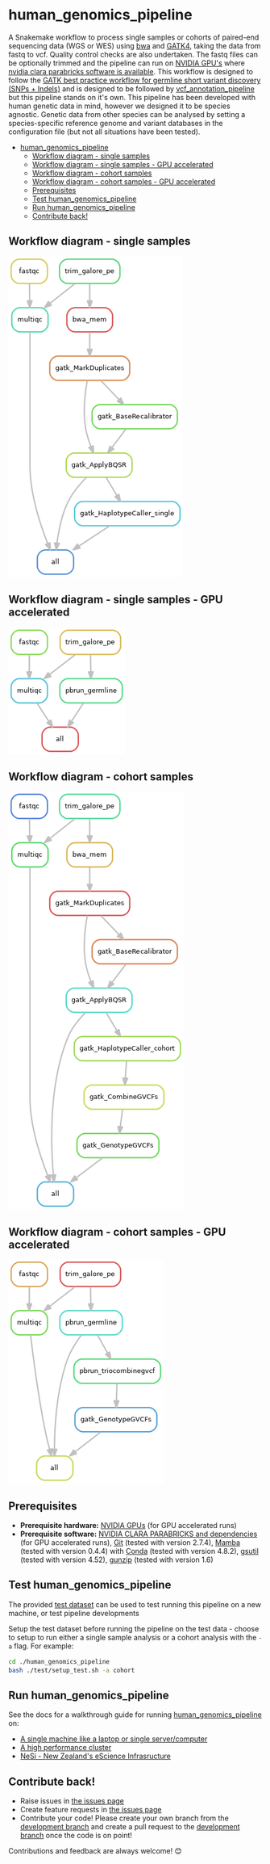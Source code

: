 # human_genomics_pipeline

A Snakemake workflow to process single samples or cohorts of paired-end sequencing data (WGS or WES) using [bwa](http://bio-bwa.sourceforge.net/) and [GATK4](https://gatk.broadinstitute.org/hc/en-us), taking the data from fastq to vcf. Quality control checks are also undertaken. The fastq files can be optionally trimmed and the pipeline can run on [NVIDIA GPU's](https://www.nvidia.com/en-gb/graphics-cards/) where [nvidia clara parabricks software is available](https://www.nvidia.com/en-us/docs/parabricks/quickstart-guide/software-overview/). This workflow is designed to follow the [GATK best practice workflow for germline short variant discovery (SNPs + Indels)](https://gatk.broadinstitute.org/hc/en-us/articles/360035535932-Germline-short-variant-discovery-SNPs-Indels-) and is designed to be followed by [vcf_annotation_pipeline](https://github.com/ESR-NZ/vcf_annotation_pipeline) but this pipeline stands on it's own. This pipeline has been developed with human genetic data in mind, however we designed it to be species agnostic. Genetic data from other species can be analysed by setting a species-specific reference genome and variant databases in the configuration file (but not all situations have been tested).

- [human_genomics_pipeline](#human_genomics_pipeline)
  - [Workflow diagram - single samples](#workflow-diagram---single-samples)
  - [Workflow diagram - single samples - GPU accelerated](#workflow-diagram---single-samples---gpu-accelerated)
  - [Workflow diagram - cohort samples](#workflow-diagram---cohort-samples)
  - [Workflow diagram - cohort samples - GPU accelerated](#workflow-diagram---cohort-samples---gpu-accelerated)
  - [Prerequisites](#prerequisites)
  - [Test human_genomics_pipeline](#test-human_genomics_pipeline)
  - [Run human_genomics_pipeline](#run-human_genomics_pipeline)
  - [Contribute back!](#contribute-back)

## Workflow diagram - single samples

<img src="./images/rulegraph_single.png" class="center">

## Workflow diagram - single samples - GPU accelerated

<img src="./images/rulegraph_single_gpu.png" class="center">

## Workflow diagram - cohort samples

<img src="./images/rulegraph_cohort.png" class="center">

## Workflow diagram - cohort samples - GPU accelerated

<img src="./images/rulegraph_cohort_gpu.png" class="center">

## Prerequisites

- **Prerequisite hardware:** [NVIDIA GPUs](https://www.nvidia.com/en-gb/graphics-cards/) (for GPU accelerated runs)
- **Prerequisite software:** [NVIDIA CLARA PARABRICKS and dependencies](https://www.nvidia.com/en-us/docs/parabricks/local-installation/) (for GPU accelerated runs), [Git](https://git-scm.com/) (tested with version 2.7.4), [Mamba](https://github.com/TheSnakePit/mamba) (tested with version 0.4.4) with [Conda](https://docs.conda.io/projects/conda/en/latest/index.html) (tested with version 4.8.2), [gsutil](https://pypi.org/project/gsutil/) (tested with version 4.52), [gunzip](https://linux.die.net/man/1/gunzip) (tested with version 1.6)

## Test human_genomics_pipeline

The provided [test dataset](./test) can be used to test running this pipeline on a new machine, or test pipeline developments

Setup the test dataset before running the pipeline on the test data - choose to setup to run either a single sample analysis or a cohort analysis with the `-a` flag. For example:

```bash
cd ./human_genomics_pipeline
bash ./test/setup_test.sh -a cohort
```

## Run human_genomics_pipeline

See the docs for a walkthrough guide for running [human_genomics_pipeline](https://github.com/ESR-NZ/human_genomics_pipeline) on:

- [A single machine like a laptop or single server/computer](./docs/running_on_a_single_machine.md)
- [A high performance cluster](./docs/running_on_a_hpc.md)
- [NeSi - New Zealand's eScience Infrasructure](./docs/running_on_a_nesi.md)

## Contribute back!

- Raise issues in [the issues page](https://github.com/ESR-NZ/human_genomics_pipeline/issues)
- Create feature requests in [the issues page](https://github.com/ESR-NZ/human_genomics_pipeline/issues)
- Contribute your code! Please create your own branch from the [development branch](https://github.com/ESR-NZ/human_genomics_pipeline/tree/dev) and create a pull request to the [development branch](https://github.com/ESR-NZ/human_genomics_pipeline/tree/dev) once the code is on point!

Contributions and feedback are always welcome! :blush:
